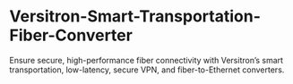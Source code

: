 # Versitron-Smart-Transportation-Fiber-Converter
Ensure secure, high-performance fiber connectivity with Versitron’s smart transportation, low-latency, secure VPN, and fiber-to-Ethernet converters.
